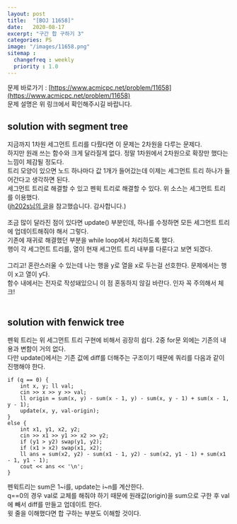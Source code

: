 ```yaml
---
layout: post
title:  "[BOJ 11658]"
date:   2020-08-17
excerpt: "구간 합 구하기 3"
categories: PS
image: "/images/11658.png"
sitemap :
  changefreq : weekly
  priority : 1.0
---
```


문제 바로가기 : [https://www.acmicpc.net/problem/11658](https://www.acmicpc.net/problem/11658)<br>
문제 설명은 위 링크에서 확인해주시길 바랍니다.
<br>
## solution with segment tree
<script src="https://gist.github.com/yooniversal/7ad6350d9b738e8c87d4bd9a4e7ad579.js"></script>

지금까지 1차원 세그먼트 트리를 다뤘다면 이 문제는 2차원을 다루는 문제다.<br>
하지만 원래 쓰는 함수와 크게 달라질게 없다. 정말 1차원에서 2차원으로 확장만 했다는 느낌이 체감될 정도다.<br>
트리 모양이 있으면 노드 하나마다 값 1개가 들어갔는데 이제는 세그먼트 트리 하나가 들어간다고 생각하면 된다.<br>
세그먼트 트리로 해결할 수 있고 펜윅 트리로 해결할 수 있다. 위 소스는 세그먼트 트리를 이용했다.<br>
([jh202s님의 글](http://blog.naver.com/jh20s/221351546136)을 참고했습니다. 감사합니다.)<br>
<br>
조금 많이 달라진 점이 있다면 update() 부분인데, 하나를 수정하면 모든 세그먼트 트리에 업데이트해줘야 해서 그렇다.<br>
기존에 재귀로 해결했던 부분을 while loop에서 처리하도록 했다.<br>
행이 각 세그먼트 트리를, 열이 현재 세그먼트 트리 내부를 다룬다고 보면 되겠다.<br>
<br>
그리고! 혼란스러울 수 있는데 나는 행을 y로 열을 x로 두는걸 선호한다. 문제에서는 행이 x고 열이 y다.<br>
함수 내에서는 전자로 작성돼있으니 이 점 혼동하지 않길 바란다. 인자 꼭 주의해서 체크!<br>
<br>

## solution with fenwick tree
<script src="https://gist.github.com/yooniversal/fb5494d097b9d604cc16d89f29f39c19.js"></script>

펜윅 트리는 위 세그먼트 트리 구현에 비해서 굉장히 쉽다. 2중 for문 외에는 기존의 내용과 변함이 거의 없다.<br>
다만 update()에서는 기존 값에 diff를 더해주는 구조이기 때문에 쿼리를 다음과 같이 진행해야 한다.<br>
```
if (q == 0) {
    int x, y; ll val;
    cin >> x >> y >> val;
    ll origin = sum(x, y) - sum(x - 1, y) - sum(x, y - 1) + sum(x - 1, y - 1);
    update(x, y, val-origin);
}
else {
    int x1, y1, x2, y2;
    cin >> x1 >> y1 >> x2 >> y2;
    if (y1 > y2) swap(y1, y2);
    if (x1 > x2) swap(x1, x2);
    ll ans = sum(x2, y2) - sum(x1 - 1, y2) - sum(x2, y1 - 1) + sum(x1 - 1, y1 - 1);
    cout << ans << '\n';
}
```
펜윅트리는 sum은 1~i를, update는 i~n를 계산한다.<br>
q==0의 경우 val로 교체를 해줘야 하기 때문에 원래값(origin)을 sum으로 구한 후 val에 빼서 diff를 만들고 업데이트 한다.<br>
윗 줄을 이해했다면 합 구하는 부분도 이해할 것이다.

<script src="https://utteranc.es/client.js"
        repo="yooniversal/blog-comments"
        issue-term="pathname"
        theme="github-light"
        crossorigin="anonymous"
        async>
</script>
